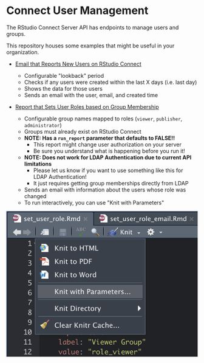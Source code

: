 Connect User Management
============================

The RStudio Connect Server API has endpoints to manage
users and groups.

This repository houses some examples that might be useful in
your organization.

- [Email that Reports New Users on RStudio Connect](./email_new_users/email_new_users.Rmd)
    - Configurable "lookback" period
    - Checks if any users were created within the last X days (i.e. last day)
    - Shows the data for those users
    - Sends an email with the user, email, and created time
  
- [Report that Sets User Roles based on Group Membership](./set_user_role/set_user_role.Rmd)
    - Configurable group names mapped to roles (`viewer`, `publisher`, `administrator`)
    - Groups must already exist on RStudio Connect
    - **NOTE: Has a `run_report` parameter that defaults to FALSE!!**
        - This report might change user authorization on your server
        - Be sure you understand what is happening before you run it!
    - **NOTE: Does not work for LDAP Authentication due to current API limitations**
        - Please let us know if you want to use something like this for LDAP Authentication!
        - It just requires getting group memberships directly from LDAP
    - Sends an email with information about the users whose role was changed
    - To run interactively, you can use "Knit with Parameters"

![Knit with Parameters in the RStudio IDE](./knit_with_params.png)
